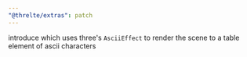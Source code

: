 ```yaml
---
"@threlte/extras": patch
---
```


introduce <AsciiRenderer> which uses three's `AsciiEffect` to render the scene to a table element of ascii characters
